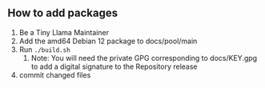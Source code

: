 
## How to add packages

1. Be a Tiny Llama Maintainer
2. Add the amd64 Debian 12 package to docs/pool/main
3. Run `./build.sh`
   1. Note: You will need the private GPG corresponding to docs/KEY.gpg to add a digital signature to the Repository release
4. commit changed files
